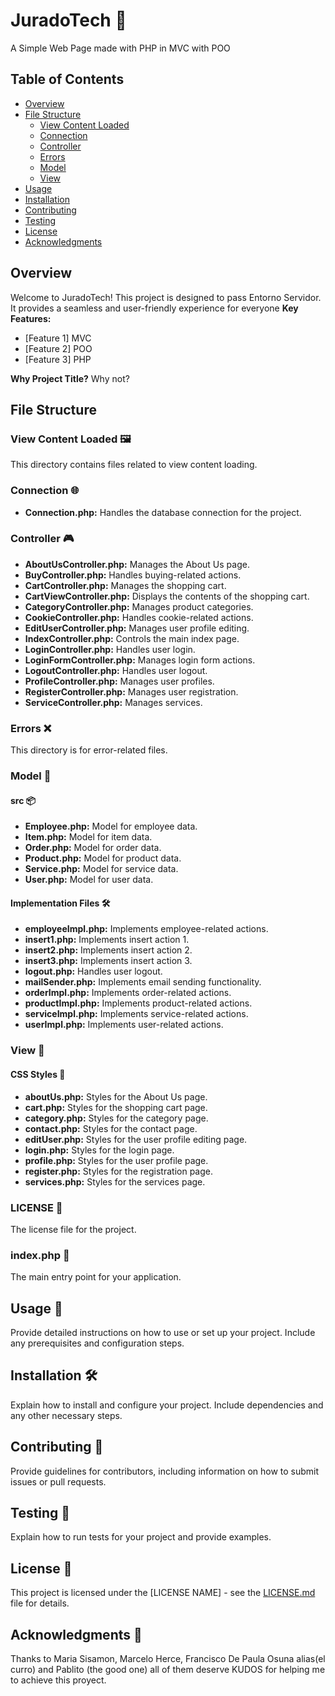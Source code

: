 # JuradoTech 🌟

A Simple Web Page made with PHP in MVC with POO 

## Table of Contents

- [Overview](#overview)
- [File Structure](#file-structure)
  - [View Content Loaded](#view-content-loaded-)
  - [Connection](#connection-)
  - [Controller](#controller-)
  - [Errors](#errors-)
  - [Model](#model-)
  - [View](#view-)
- [Usage](#usage)
- [Installation](#installation)
- [Contributing](#contributing)
- [Testing](#testing)
- [License](#license)
- [Acknowledgments](#acknowledgments)

## Overview

Welcome to JuradoTech! This project is designed to pass Entorno Servidor. It provides a seamless and user-friendly experience for everyone
**Key Features:**
- [Feature 1] MVC
- [Feature 2] POO
- [Feature 3] PHP

**Why Project Title?**
Why not? 

## File Structure

### View Content Loaded 🖼️

This directory contains files related to view content loading.

### Connection 🌐

- **Connection.php:** Handles the database connection for the project.

### Controller 🎮

- **AboutUsController.php:** Manages the About Us page.
- **BuyController.php:** Handles buying-related actions.
- **CartController.php:** Manages the shopping cart.
- **CartViewController.php:** Displays the contents of the shopping cart.
- **CategoryController.php:** Manages product categories.
- **CookieController.php:** Handles cookie-related actions.
- **EditUserController.php:** Manages user profile editing.
- **IndexController.php:** Controls the main index page.
- **LoginController.php:** Handles user login.
- **LoginFormController.php:** Manages login form actions.
- **LogoutController.php:** Handles user logout.
- **ProfileController.php:** Manages user profiles.
- **RegisterController.php:** Manages user registration.
- **ServiceController.php:** Manages services.

### Errors ❌

This directory is for error-related files.

### Model 🧱

#### src 📦

- **Employee.php:** Model for employee data.
- **Item.php:** Model for item data.
- **Order.php:** Model for order data.
- **Product.php:** Model for product data.
- **Service.php:** Model for service data.
- **User.php:** Model for user data.

#### Implementation Files 🛠️

- **employeeImpl.php:** Implements employee-related actions.
- **insert1.php:** Implements insert action 1.
- **insert2.php:** Implements insert action 2.
- **insert3.php:** Implements insert action 3.
- **logout.php:** Handles user logout.
- **mailSender.php:** Implements email sending functionality.
- **orderImpl.php:** Implements order-related actions.
- **productImpl.php:** Implements product-related actions.
- **serviceImpl.php:** Implements service-related actions.
- **userImpl.php:** Implements user-related actions.

### View 👀

#### CSS Styles 🎨

- **aboutUs.php:** Styles for the About Us page.
- **cart.php:** Styles for the shopping cart page.
- **category.php:** Styles for the category page.
- **contact.php:** Styles for the contact page.
- **editUser.php:** Styles for the user profile editing page.
- **login.php:** Styles for the login page.
- **profile.php:** Styles for the user profile page.
- **register.php:** Styles for the registration page.
- **services.php:** Styles for the services page.

### LICENSE 📜

The license file for the project.

### index.php 🚪

The main entry point for your application.

## Usage 🚦

Provide detailed instructions on how to use or set up your project. Include any prerequisites and configuration steps.

## Installation 🛠️

Explain how to install and configure your project. Include dependencies and any other necessary steps.

## Contributing 🤝

Provide guidelines for contributors, including information on how to submit issues or pull requests.

## Testing 🧪

Explain how to run tests for your project and provide examples.

## License 📄

This project is licensed under the [LICENSE NAME] - see the [LICENSE.md](LICENSE.md) file for details.

## Acknowledgments 🙌

Thanks to Maria Sisamon, Marcelo Herce, Francisco De Paula Osuna alias(el curro) and Pablito (the good one) all of them deserve KUDOS for helping me
to achieve this proyect.
